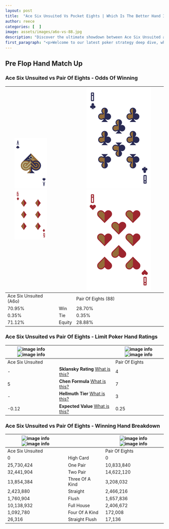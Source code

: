 ```yaml
---
layout: post
title:  "Ace Six Unsuited Vs Pocket Eights | Which Is The Better Hand In Poker? A Complete Guide"
author: reece
categories: [  ]
image: assets/images/a6o-vs-88.jpg
description: "Discover the ultimate showdown between Ace Six Unsuited and Pair Of Eights in poker! Uncover the odds, strategies, and scenarios where one hand triumphs over the other. Get ready to up your poker game with this thrilling analysis."
first_paragraph: "<p>Welcome to our latest poker strategy deep dive, where we're pitting two distinct hands against each other in a high-stakes showdown: Ace Six Unsuited vs Pair Of Eights.</p><p>In the dynamic world of poker, every decision counts, and knowing which hand holds the upper hand is key to your success at the table.</p><p>In this article, we'll dissect these two hands, explore the scenarios where one dominates the other, and equip you with the knowledge to make strategic choices that can tip the odds in your favor.</p><p>Get ready to unravel the intriguing dynamics of these poker hands and elevate your game to new heights.</p>"
---
```




[comment]: # (sp0)

## Pre Flop Hand Match Up

<div class="table hand-ratings" markdown="1"> 



### Ace Six Unsuited vs Pair Of Eights - Odds Of Winning


    
| ![image info](assets/images/hand1/a.png) ![image info](assets/images/hand1/6o.png) |  | ![image info](assets/images/hand2/8.png) ![image info](assets/images/hand2/8o.png) |
| -------- | -------- | -------- |
| Ace Six Unsuited (A6o) |  | Pair Of Eights (88) |
| 70.95% | Win | 28.70% |
| 0.35% | Tie | 0.35% |
| 71.12% | Equity | 28.88% |




[comment]: # (sp1)



### Ace Six Unsuited vs Pair Of Eights - Limit Poker Hand Ratings


    
| ![image info](https://www.riverpairs.com/assets/images/hand1/a.png) ![image info](https://www.riverpairs.com/assets/images/hand1/6o.png) |  | ![image info](https://www.riverpairs.com/assets/images/hand2/8.png) ![image info](https://www.riverpairs.com/assets/images/hand2/8o.png) |
| -------- | -------- | -------- |
| Ace Six Unsuited |  | Pair Of Eights |
| - | **Sklansky Rating** [What is this?](/sklansky-rating-explained) | 4 |
| 5 | **Chen Formula** [What is this?](/chen-formula-explained) | 7 |
| - | **Hellmuth Tier** [What is this?](/Hellmuth-tier-explained) | 3 |
| -0.12 | **Expected Value** [What is this?](/expected-value-explained) | 0.25 |




[comment]: # (sp2)



### Ace Six Unsuited vs Pair Of Eights - Winning Hand Breakdown


    
| ![image info](https://www.riverpairs.com/assets/images/hand1/a.png) ![image info](https://www.riverpairs.com/assets/images/hand1/6o.png) |  | ![image info](https://www.riverpairs.com/assets/images/hand2/8.png) ![image info](https://www.riverpairs.com/assets/images/hand2/8o.png) |
| -------- | -------- | -------- |
| Ace Six Unsuited |  | Pair Of Eights |
| 0 | High Card | 0 |
| 25,730,424 | One Pair | 10,833,840 |
| 32,441,904 | Two Pair | 14,622,120 |
| 13,854,384 | Three Of A Kind | 3,208,032 |
| 2,423,880 | Straight | 2,466,216 |
| 1,760,904 | Flush | 1,657,836 |
| 10,138,932 | Full House | 2,406,672 |
| 1,092,780 | Four Of A Kind | 172,008 |
| 26,316 | Straight Flush | 17,136 |




[comment]: # (sp3)



</div>

[comment]: # (sp4)



[comment]: # (sp5)

